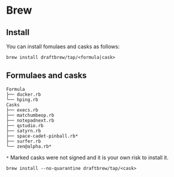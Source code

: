 # Brew

## Install
You can install fomulaes and casks as follows:

```
brew install draftbrew/tap/<formula|cask>
```

## Formulaes and casks

```
Formula
├── ducker.rb
└── hping.rb
Casks
├── execs.rb
├── matchumbeop.rb
├── notepadnext.rb
├── qstudio.rb
├── satyrn.rb
├── space-cadet-pinball.rb*
├── surfer.rb
└── zen@alpha.rb*
```

`*` Marked casks were not signed and it is your own risk to install it.
```
brew install --no-quarantine draftbrew/tap/<cask>
```
